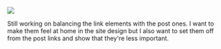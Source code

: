 ![](https://db-feed.s3.amazonaws.com/legacy/Screen_Shot_2016-12-30_at_4_23_55_PM-1483133110461.png)

Still working on balancing the link elements with the post ones. I want to make them feel at home in the site design but I also want to set them off from the post links and show that they're less important.
